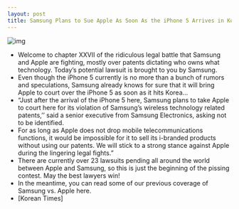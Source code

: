 ```yaml
---
layout: post
title: Samsung Plans to Sue Apple As Soon As the iPhone 5 Arrives in Korea
---
```

![img](http://media.idownloadblog.com/wp-content/uploads/2011/06/samsung-vs-apple.png)
* Welcome to chapter XXVII of the ridiculous legal battle that Samsung and Apple are fighting, mostly over patents dictating who owns what technology. Today’s potential lawsuit is brought to you by Samsung.
* Even though the iPhone 5 currently is no more than a bunch of rumors and speculations, Samsung already knows for sure that it will bring Apple to court over the iPhone 5 as soon as it hits Korea…
* “Just after the arrival of the iPhone 5 here, Samsung plans to take Apple to court here for its violation of Samsung’s wireless technology related patents,’’ said a senior executive from Samsung Electronics, asking not to be identified.
* For as long as Apple does not drop mobile telecommunications functions, it would be impossible for it to sell its i-branded products without using our patents. We will stick to a strong stance against Apple during the lingering legal fights.”
* There are currently over 23 lawsuits pending all around the world between Apple and Samsung, so this is just the beginning of the pissing contest. May the best lawyers win!
* In the meantime, you can read some of our previous coverage of Samsung vs. Apple here.
* [Korean Times]

